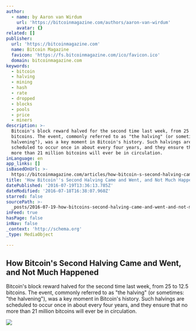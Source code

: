 ```yaml
---
author:
  - name: by Aaron van Wirdum
    url: 'https://bitcoinmagazine.com/authors/aaron-van-wirdum'
    avatar: {}
related: []
publisher:
  url: 'https://bitcoinmagazine.com'
  name: Bitcoin Magazine
  favicon: 'https://fs.bitcoinmagazine.com/ico/favicon.ico'
  domain: bitcoinmagazine.com
keywords:
  - bitcoin
  - halving
  - mining
  - hash
  - rate
  - dropped
  - blocks
  - pools
  - price
  - miners
description: >-
  Bitcoin's block reward halved for the second time last week, from 25 to 12.5
  bitcoins. The event, commonly referred to as "the halving" (or sometimes: "the
  halvening"), was a key moment in Bitcoin's history. Such halvings are
  scheduled to occur once in about every four years, and they ensure that no
  more than 21 million bitcoins will ever be in circulation.
inLanguage: en
app_links: []
isBasedOnUrl: >-
  https://bitcoinmagazine.com/articles/how-bitcoin-s-second-halving-came-and-went-and-not-much-happened-1468856719
title: 'How Bitcoin''s Second Halving Came and Went, and Not Much Happened'
datePublished: '2016-07-19T13:36:13.785Z'
dateModified: '2016-07-18T16:38:07.960Z'
starred: false
sourcePath: >-
  _posts/2016-07-19-how-bitcoins-second-halving-came-and-went-and-not-much-hap.md
inFeed: true
hasPage: false
inNav: false
_context: 'http://schema.org'
_type: MediaObject

---
```

<article style=""><h1>How Bitcoin's Second Halving Came and Went, and Not Much Happened</h1><p>Bitcoin's block reward halved for the second time last week, from 25 to 12.5 bitcoins. The event, commonly referred to as "the halving" (or sometimes: "the halvening"), was a key moment in Bitcoin's history. Such halvings are scheduled to occur once in about every four years, and they ensure that no more than 21 million bitcoins will ever be in circulation.</p><img src="https://fs.bitcoinmagazine.com/img/articles/how-bitcoin-s-second-halving-came-and-went-and-not-much-happened.jpg" /></article>